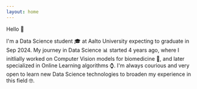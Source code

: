 ```yaml
---
layout: home
---
```


<!-- Optional: add description over Projects -->

Hello 👋

I'm a Data Science student 🎓 at Aalto University expecting to graduate in Sep 2024. My journey in Data Science 📊 started 4 years ago, where I initlially worked on Computer Vision models for biomedicine 💉, and later specialized in Online Learning algorithms ⌚️. I'm always courious and very open to learn new Data Science technologies to broaden my experience in this field 🤓.
